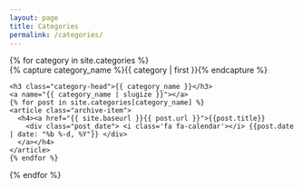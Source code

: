 ```yaml
---
layout: page
title: Categories
permalink: /categories/
---
```



<div id="archives">
{% for category in site.categories %}
  <div class="archive-group">
    {% capture category_name %}{{ category | first }}{% endcapture %}
    <div id="#{{ category_name | slugize }}"></div>
    <p></p>

    <h3 class="category-head">{{ category_name }}</h3>
    <a name="{{ category_name | slugize }}"></a>
    {% for post in site.categories[category_name] %}
    <article class="archive-item">
      <h4><a href="{{ site.baseurl }}{{ post.url }}">{{post.title}} 
        <div class="post_date"> <i class='fa fa-calendar'></i> {{post.date | date: "%b %-d, %Y"}} </div>
      </a></h4>
    </article>
    {% endfor %}
  </div>
{% endfor %}
</div>